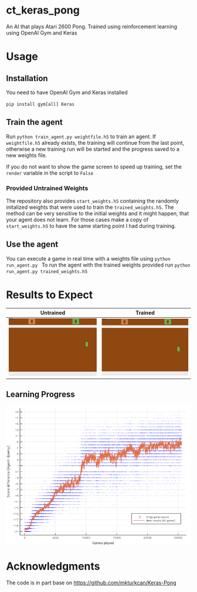 # ct_keras_pong
An AI that plays Atari 2600 Pong. Trained using reinforcement learning using OpenAI Gym and Keras

# Usage
## Installation
You need to have OpenAI Gym and Keras installed

`pip install gym[all] Keras`

## Train the agent
Run `python train_agent.py weightfile.h5` to train an agent. If
`weightfile.h5` already exists, the training will continue from the
last point, otherwise a new training run will be started and the
progress saved to a new weights file.

If you do not want to show the game screen to speed up training, set
the `render` variable in the script to `False`

### Provided Untrained Weights
The repository also provides `start_weights.h5` containing the randomly
initalized weights that were used to train the `trained_weights.h5`. The
method can be very sensitive to the initial weights and it might happen,
that your agent does not learn. For those cases make a copy of
`start_weights.h5` to have the same starting point I had during training.

## Use the agent

You can execute a game in real time with a weights file using `python
run_agent.py ` To run the agent with the trained weights provided run
`python run_agent.py trained_weights.h5`

# Results to Expect
| Untrained                         | Trained                       |
|:---------------------------------:|:-----------------------------:|
| ![Untrained](media/untrained.gif) | ![Trained](media/trained.gif) |

## Learning Progress

![Learing Progress](media/learning_progress.png)

# Acknowledgments
The code is in part base on https://github.com/mkturkcan/Keras-Pong

